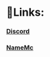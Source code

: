 # 📌Links:
###   [Discord](https://discord.com/users/368681367115923457)
###   [NameMc](https://fr.namemc.com/profile/imfeelingevil.1) 
